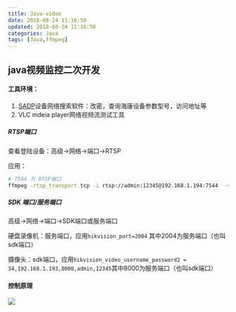 ```yaml
---
title: Java-video
date: 2018-08-24 11:16:50
updated: 2018-08-24 11:16:50
categories: Java
tags: [Java,ffmpeg]
---
```


## java视频监控二次开发

#### 工具环境：

1. [SADP](https://pan.baidu.com/s/1c2OxIwS)设备网络搜索软件：改密，查询海康设备参数型号，访问地址等
2. VLC mdeia player网络视频流测试工具



#####  RTSP端口

查看登陆设备：高级->网络->端口->RTSP

应用：

```bash
# 7544 为 RTSP端口
ffmpeg -rtsp_transport tcp -i rtsp://admin:12345@192.168.1.194:7544  -vcodec copy -acodec aac -ar 44100 -strict -2 -ac 1 -f flv -s 1280x720 -q 10 -f flv rtmp://127.0.0.1:1935/hls/video1
```



##### SDK 端口/服务端口

高级->网络->端口->SDK端口或服务端口

硬盘录像机：服务端口，应用`hikvision_port=2004` 其中2004为服务端口（也叫sdk端口）

摄像头：sdk端口，应用`hikvision_video_username_password2 = 34,192.168.1.193,8000,admin,12345`其中8000为服务端口（也叫sdk端口）



#### 控制原理

![](http://ohdtoul5i.bkt.clouddn.com/1535084718762.png)


